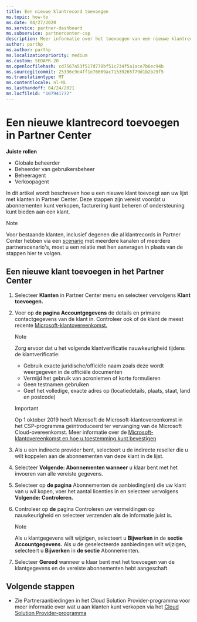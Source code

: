```yaml
---
title: Een nieuwe klantrecord toevoegen
ms.topic: how-to
ms.date: 04/27/2020
ms.service: partner-dashboard
ms.subservice: partnercenter-csp
description: Meer informatie over het toevoegen van een nieuwe klantrecord in Partner Center. Vervolgens kunt u de klantabonnementen verkopen, facturering beheren of klantondersteuning bieden.
author: parthp
ms.author: parthp
ms.localizationpriority: medium
ms.custom: SEOAPR.20
ms.openlocfilehash: cd7567a53f517d770bf51c734f5a1ace7b6ec94b
ms.sourcegitcommit: 25336c9e4ff1e76669ac71539265f79d1b2b29f5
ms.translationtype: MT
ms.contentlocale: nl-NL
ms.lasthandoff: 04/24/2021
ms.locfileid: "107941772"
---
```

# <a name="how-to-add-a-new-customer-record-in-partner-center"></a>Een nieuwe klantrecord toevoegen in Partner Center

**Juiste rollen**

- Globale beheerder
- Beheerder van gebruikersbeheer
- Beheeragent
- Verkoopagent

In dit artikel wordt beschreven hoe u een nieuwe klant toevoegt aan uw lijst met klanten in Partner Center. Deze stappen zijn vereist voordat u abonnementen kunt verkopen, facturering kunt beheren of ondersteuning kunt bieden aan een klant.

>[!NOTE]
>Voor bestaande klanten, inclusief degenen die al klantrecords [](multichannel.md) in Partner Center hebben via een [](request-a-relationship-with-a-customer.md) [scenario](multipartner.md) met meerdere kanalen of meerdere partnerscenario's, moet u een relatie met hen aanvragen in plaats van de stappen hier te volgen.

## <a name="to-add-a-new-customer-in-partner-center"></a>Een nieuwe klant toevoegen in het Partner Center

1. Selecteer **Klanten** in Partner Center menu en selecteer vervolgens **Klant toevoegen.**

2. Voer op **de pagina Accountgegevens** de details en primaire contactgegevens van de klant in. Controleer ook of de klant de meest recente [Microsoft-klantovereenkomst.](agreements.md)

   >[!NOTE]
   >
   >Zorg ervoor dat u het volgende klantverificatie nauwkeurigheid tijdens de klantverificatie:
   >
   >- Gebruik exacte juridische/officiële naam zoals deze wordt weergegeven in de officiële documenten
   >- Vermijd het gebruik van acroniemen of korte formulieren
   >- Geen testnamen gebruiken
   >- Geef het volledige, exacte adres op (locatiedetails, plaats, staat, land en postcode)

   >[!IMPORTANT]
   > Op 1 oktober 2019 heeft  Microsoft de Microsoft-klantovereenkomst in het CSP-programma geïntroduceerd ter vervanging van de Microsoft Cloud-overeenkomst. Meer informatie over de [Microsoft-klantovereenkomst en hoe u toestemming kunt bevestigen](confirm-customer-agreement.md)
  
3. Als u een indirecte provider bent, selecteert u de indirecte reseller die u wilt koppelen aan de abonnementen van deze klant in de lijst.

4. Selecteer **Volgende: Abonnementen wanneer** u klaar bent met het invoeren van alle vereiste gegevens.

5. Selecteer op **de pagina** Abonnementen de aanbieding(en) die uw klant van u wil kopen, voer het aantal licenties in en selecteer vervolgens **Volgende: Controleren.**

6. Controleer op **de** pagina Controleren uw vermeldingen op nauwkeurigheid en selecteer verzenden **als** de informatie juist is.

   >[!NOTE]
   >Als u klantgegevens wilt wijzigen, selecteert u **Bijwerken** in de **sectie Accountgegevens.** Als u de geselecteerde aanbiedingen wilt wijzigen, selecteert u **Bijwerken** in **de sectie** Abonnementen.

7. Selecteer **Gereed** wanneer u klaar bent met het toevoegen van de klantgegevens en de vereiste abonnementen hebt aangeschaft.

## <a name="next-steps"></a>Volgende stappen

- Zie Partneraanbiedingen in het Cloud Solution Provider-programma voor meer informatie over wat u aan klanten kunt verkopen via het [Cloud Solution Provider-programma](csp-offers.md)


